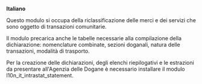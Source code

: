 **Italiano**

Questo modulo si occupa della riclassificazione delle merci e dei servizi che sono
oggetto di transazioni comunitarie.

Il modulo precarica anche le tabelle necessarie alla compilazione della dichiarazione:
nomenclature combinate, sezioni doganali, natura delle transazioni, modalità di
trasporto.

Per la creazione delle dichiarazioni, degli elenchi riepilogativi e le estrazioni da
presentare all'Agenzia delle Dogane è necessario installare il modulo
l10n_it_intrastat_statement.
